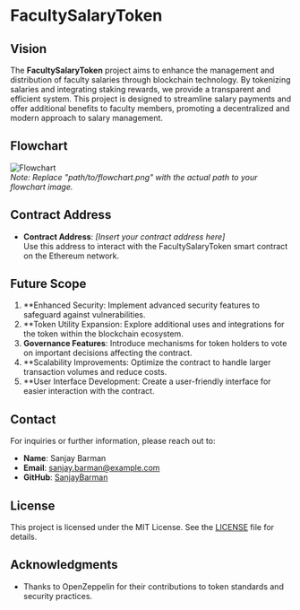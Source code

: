 # FacultySalaryToken

## Vision

The **FacultySalaryToken** project aims to enhance the management and distribution of faculty salaries through blockchain technology. By tokenizing salaries and integrating staking rewards, we provide a transparent and efficient system. This project is designed to streamline salary payments and offer additional benefits to faculty members, promoting a decentralized and modern approach to salary management.

## Flowchart

![Flowchart](path/to/flowchart.png)  
*Note: Replace "path/to/flowchart.png" with the actual path to your flowchart image.*

## Contract Address

- **Contract Address**: *[Insert your contract address here]*  
  Use this address to interact with the FacultySalaryToken smart contract on the Ethereum network.

## Future Scope

1. **Enhanced Security: Implement advanced security features to safeguard against vulnerabilities.
2. **Token Utility Expansion: Explore additional uses and integrations for the token within the blockchain ecosystem.
3. **Governance Features**: Introduce mechanisms for token holders to vote on important decisions affecting the contract.
4. **Scalability Improvements: Optimize the contract to handle larger transaction volumes and reduce costs.
5. **User Interface Development: Create a user-friendly interface for easier interaction with the contract.

## Contact

For inquiries or further information, please reach out to:

- **Name**: Sanjay Barman
- **Email**: [sanjay.barman@example.com](mailto:sanjay.barman@example.com)
- **GitHub**: [SanjayBarman](https://github.com/SanjayBarman)

## License

This project is licensed under the MIT License. See the [LICENSE](LICENSE) file for details.

## Acknowledgments

- Thanks to OpenZeppelin for their contributions to token standards and security practices.
